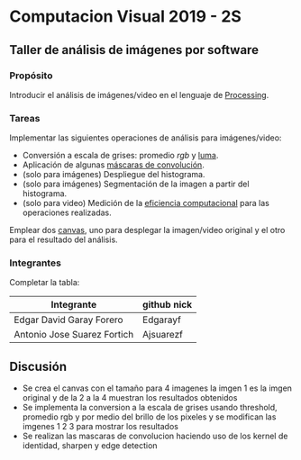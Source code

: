 # Computacion Visual 2019 - 2S 
## Taller de análisis de imágenes por software

### Propósito

Introducir el análisis de imágenes/video en el lenguaje de [Processing](https://processing.org/).

### Tareas

Implementar las siguientes operaciones de análisis para imágenes/video:

* Conversión a escala de grises: promedio _rgb_ y [luma](https://en.wikipedia.org/wiki/HSL_and_HSV#Disadvantages).
* Aplicación de algunas [máscaras de convolución](https://en.wikipedia.org/wiki/Kernel_(image_processing)).
* (solo para imágenes) Despliegue del histograma.
* (solo para imágenes) Segmentación de la imagen a partir del histograma.
* (solo para video) Medición de la [eficiencia computacional](https://processing.org/reference/frameRate.html) para las operaciones realizadas.

Emplear dos [canvas](https://processing.org/reference/PGraphics.html), uno para desplegar la imagen/video original y el otro para el resultado del análisis.

### Integrantes

Completar la tabla:

|          Integrante         |  github nick  |
|-----------------------------|---------------|
|  Edgar David Garay Forero   |   Edgarayf    |
| Antonio Jose Suarez Fortich |   Ajsuarezf   |


## Discusión

* Se crea el canvas con el tamaño para 4 imagenes la imgen 1 es la imgen original y de la 2 a la 4 muestran los resultados obtenidos 
* Se implementa la conversion a la escala de grises usando threshold, promedio rgb y por medio del brillo de los pixeles y se modifican las imgenes 1 2 3 para mostrar los resultados
* Se realizan las mascaras de convolucion haciendo uso de los kernel de identidad, sharpen y edge detection  

